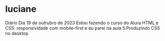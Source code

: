 # luciane
Diário 
Dia 19 de outrubro de 2023
Estou fazendo o curso do Alura HTML e CSS: responsividade com mobile-first e eu parei na aula 5.Produzindo CSS no desktop
